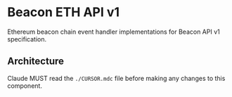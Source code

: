 # Beacon ETH API v1

Ethereum beacon chain event handler implementations for Beacon API v1 specification.

## Architecture  
Claude MUST read the `./CURSOR.mdc` file before making any changes to this component.